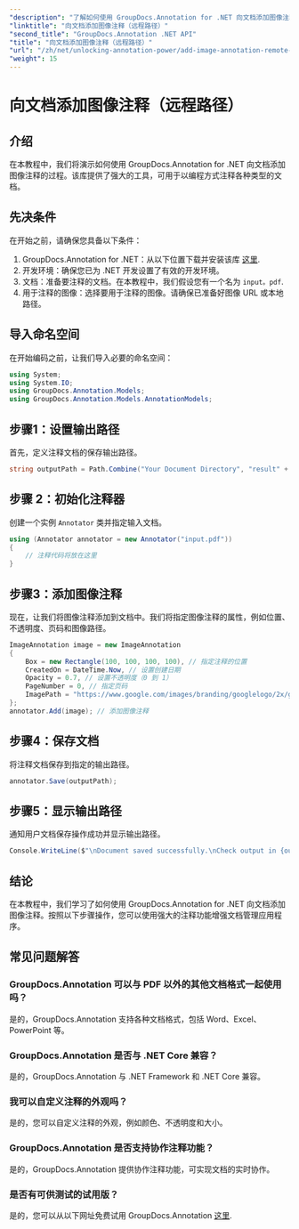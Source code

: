 ```yaml
---
"description": "了解如何使用 GroupDocs.Annotation for .NET 向文档添加图像注释。强大的注释功能可增强文档管理。"
"linktitle": "向文档添加图像注释（远程路径）"
"second_title": "GroupDocs.Annotation .NET API"
"title": "向文档添加图像注释（远程路径）"
"url": "/zh/net/unlocking-annotation-power/add-image-annotation-remote-path/"
"weight": 15
---
```


# 向文档添加图像注释（远程路径）

## 介绍
在本教程中，我们将演示如何使用 GroupDocs.Annotation for .NET 向文档添加图像注释的过程。该库提供了强大的工具，可用于以编程方式注释各种类型的文档。
## 先决条件
在开始之前，请确保您具备以下条件：
1. GroupDocs.Annotation for .NET：从以下位置下载并安装该库 [这里](https://releases。groupdocs.com/annotation/net/).
2. 开发环境：确保您已为 .NET 开发设置了有效的开发环境。
3. 文档：准备要注释的文档。在本教程中，我们假设您有一个名为 `input。pdf`.
4. 用于注释的图像：选择要用于注释的图像。请确保已准备好图像 URL 或本地路径。

## 导入命名空间
在开始编码之前，让我们导入必要的命名空间：
```csharp
using System;
using System.IO;
using GroupDocs.Annotation.Models;
using GroupDocs.Annotation.Models.AnnotationModels;
```
## 步骤1：设置输出路径
首先，定义注释文档的保存输出路径。
```csharp
string outputPath = Path.Combine("Your Document Directory", "result" + Path.GetExtension("input.pdf"));
```
## 步骤 2：初始化注释器
创建一个实例 `Annotator` 类并指定输入文档。
```csharp
using (Annotator annotator = new Annotator("input.pdf"))
{
    // 注释代码将放在这里
}
```
## 步骤3：添加图像注释
现在，让我们将图像注释添加到文档中。我们将指定图像注释的属性，例如位置、不透明度、页码和图像路径。
```csharp
ImageAnnotation image = new ImageAnnotation
{
    Box = new Rectangle(100, 100, 100, 100), // 指定注释的位置
    CreatedOn = DateTime.Now, // 设置创建日期
    Opacity = 0.7, // 设置不透明度（0 到 1）
    PageNumber = 0, // 指定页码
    ImagePath = "https://www.google.com/images/branding/googlelogo/2x/googlelogo_color_92x30dp.png" // 提供图片的 URL
};
annotator.Add(image); // 添加图像注释
```
## 步骤4：保存文档
将注释文档保存到指定的输出路径。
```csharp
annotator.Save(outputPath);
```
## 步骤5：显示输出路径
通知用户文档保存操作成功并显示输出路径。
```csharp
Console.WriteLine($"\nDocument saved successfully.\nCheck output in {outputPath}.");
```

## 结论
在本教程中，我们学习了如何使用 GroupDocs.Annotation for .NET 向文档添加图像注释。按照以下步骤操作，您可以使用强大的注释功能增强文档管理应用程序。
## 常见问题解答
### GroupDocs.Annotation 可以与 PDF 以外的其他文档格式一起使用吗？
是的，GroupDocs.Annotation 支持各种文档格式，包括 Word、Excel、PowerPoint 等。
### GroupDocs.Annotation 是否与 .NET Core 兼容？
是的，GroupDocs.Annotation 与 .NET Framework 和 .NET Core 兼容。
### 我可以自定义注释的外观吗？
是的，您可以自定义注释的外观，例如颜色、不透明度和大小。
### GroupDocs.Annotation 是否支持协作注释功能？
是的，GroupDocs.Annotation 提供协作注释功能，可实现文档的实时协作。
### 是否有可供测试的试用版？
是的，您可以从以下网址免费试用 GroupDocs.Annotation [这里](https://releases。groupdocs.com/).